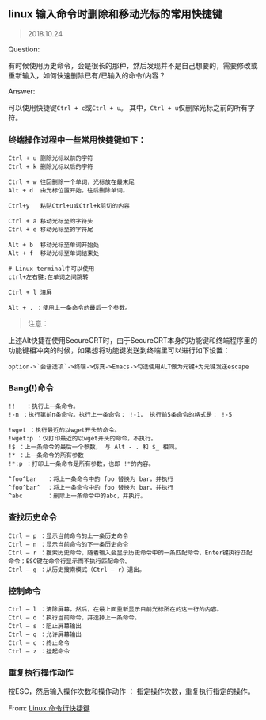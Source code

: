 ## linux 输入命令时删除和移动光标的常用快捷键

> 2018.10.24

Question: 

有时候使用历史命令，会是很长的那种，然后发现并不是自己想要的，需要修改或重新输入，如何快速删除已有/已输入的命令/内容？ 

Answer:

可以使用快捷键`Ctrl + c`或`Ctrl + u`。
其中，`Ctrl + u`仅删除光标之前的所有字符。

### 终端操作过程中一些常用快捷键如下：

```
Ctrl + u 删除光标以前的字符
Ctrl + k 删除光标以后的字符

Ctrl + w 往回删除一个单词，光标放在最末尾
Alt + d  由光标位置开始，往后删除单词。

Ctrl+y   粘贴Ctrl+u或Ctrl+k剪切的内容

Ctrl + a 移动光标至的字符头
Ctrl + e 移动光标至的字符尾

Alt + b  移动光标至单词开始处
Alt + f  移动光标至单词结束处

# Linux terminal中可以使用
ctrl+左右键:在单词之间跳转

Ctrl + l 清屏

Alt + . ：使用上一条命令的最后一个参数。
```

>注意：

上述Alt快捷在使用SecureCRT时，由于SecureCRT本身的功能键和终端程序里的功能键相冲突的时候，如果想将功能键发送到终端里可以进行如下设置：

```
option->`会话选项`->终端->仿真->Emacs->勾选使用ALT做为元键+为元键发送escape
```

### Bang(!)命令

```
!!   ：执行上一条命令。
!-n ：执行第前n条命令。执行上一条命令： !-1， 执行前5条命令的格式是： !-5

!wget ：执行最近的以wget开头的命令。
!wget:p ：仅打印最近的以wget开头的命令，不执行。
!$ ：上一条命令的最后一个参数， 与 Alt - . 和 $_ 相同。
!* ：上一条命令的所有参数
!*:p ：打印上一条命令是所有参数，也即 !*的内容。

^foo^bar   ：将上一条命令中的 foo 替换为 bar，并执行
^foo^bar^  ：将上一条命令中的 foo 替换为 bar，并执行
^abc       ：删除上一条命令中的abc，并执行。
```

### 查找历史命令

```
Ctrl – p ：显示当前命令的上一条历史命令
Ctrl – n ：显示当前命令的下一条历史命令
Ctrl – r ：搜索历史命令，随着输入会显示历史命令中的一条匹配命令，Enter键执行匹配命令；ESC键在命令行显示而不执行匹配命令。
Ctrl – g ：从历史搜索模式（Ctrl – r）退出。
```

### 控制命令

```
Ctrl – l ：清除屏幕，然后，在最上面重新显示目前光标所在的这一行的内容。
Ctrl – o ：执行当前命令，并选择上一条命令。
Ctrl – s ：阻止屏幕输出
Ctrl – q ：允许屏幕输出
Ctrl – c ：终止命令
Ctrl – z ：挂起命令
```

### 重复执行操作动作

按ESC，然后输入操作次数和操作动作 ： 指定操作次数，重复执行指定的操作。

From: [Linux 命令行快捷键](https://www.cnblogs.com/aslongas/p/5899586.html)
